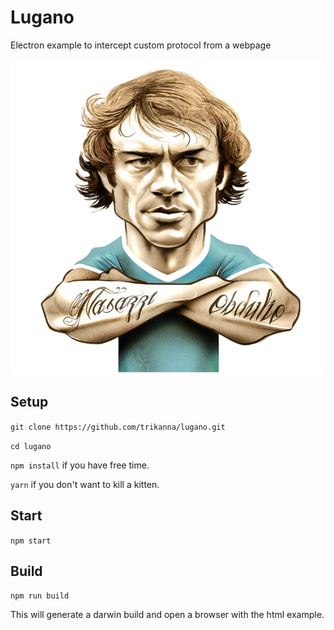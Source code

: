 # Lugano
Electron example to intercept custom protocol from a webpage

![Lugano](resources/lugano.png?raw=true "Lugano")


## Setup

```git clone https://github.com/trikanna/lugano.git```

```cd lugano```

```npm install``` if you have free time.

```yarn``` if you don't want to kill a kitten.

## Start
```npm start```

## Build

```npm run build```

This will generate a darwin build and open a browser with the html example.